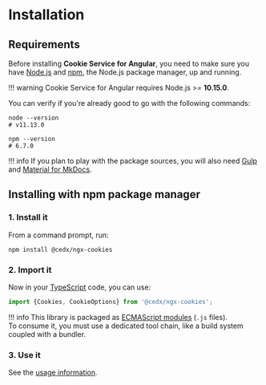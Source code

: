 # Installation

## Requirements
Before installing **Cookie Service for Angular**, you need to make sure you have [Node.js](https://nodejs.org)
and [npm](https://www.npmjs.com), the Node.js package manager, up and running.

!!! warning
    Cookie Service for Angular requires Node.js >= **10.15.0**.

You can verify if you're already good to go with the following commands:

```shell
node --version
# v11.13.0

npm --version
# 6.7.0
```

!!! info
    If you plan to play with the package sources, you will also need
    [Gulp](https://gulpjs.com) and [Material for MkDocs](https://squidfunk.github.io/mkdocs-material).

## Installing with npm package manager

### 1. Install it
From a command prompt, run:

```shell
npm install @cedx/ngx-cookies
```

### 2. Import it
Now in your [TypeScript](https://www.typescriptlang.org) code, you can use:

```ts
import {Cookies, CookieOptions} from '@cedx/ngx-cookies';
```

!!! info
    This library is packaged as [ECMAScript modules](https://nodejs.org/api/esm.html) (`.js` files).  
    To consume it, you must use a dedicated tool chain, like a build system coupled with a bundler.

### 3. Use it
See the [usage information](usage/api.md).
